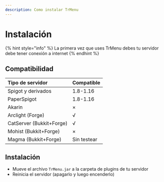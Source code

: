 ```yaml
---
description: Como instalar TrMenu
---
```


# Instalación

{% hint style="info" %}
La primera vez que uses TrMenu debes tu servidor debe tener conexión a internet
{% endhint %}

## Compatibilidad

| Tipo de servidor | Compatible |
| :--- | :--- |
| Spigot y derivados | 1.8-1.16 |
| PaperSpigot | 1.8-1.16 |
| Akarin | × |
| Arclight \(Forge\) | √ |
| CatServer \(Bukkit+Forge\) | √ |
| Mohist \(Bukkit+Forge\) | × |
| Magma \(Bukkit+Forge\) | Sin testear |

## Instalación

* Mueve el archivo `TrMenu.jar` a la carpeta de plugins de tu servidor
* Reinicia el servidor \(apagarlo y luego encenderlo\)

